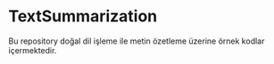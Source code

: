 # TextSummarization
Bu repository doğal dil işleme ile metin özetleme üzerine örnek kodlar içermektedir.
